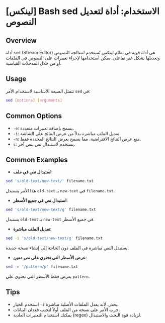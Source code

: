# [لينكس] Bash sed الاستخدام: أداة لتعديل النصوص

## Overview
أداة `sed` (Stream Editor) هي أداة قوية في نظام لينكس تُستخدم لمعالجة النصوص وتعديلها بشكل غير تفاعلي. يمكن استخدامها لإجراء تغييرات على النصوص في الملفات أو من خلال المدخلات القياسية.

## Usage
تتمثل الصيغة الأساسية لاستخدام الأمر `sed` في:

```bash
sed [options] [arguments]
```

## Common Options
- `-e`: يسمح بإضافة تعبيرات متعددة.
- `-i`: تعديل الملف مباشرة بدلاً من عرض النتائج على الشاشة.
- `-n`: منع عرض النتائج الافتراضية، مما يسمح بعرض النتائج المحددة فقط.
- `s`: يستخدم لاستبدال نص بنص آخر.

## Common Examples
- **استبدال نص في ملف**:
```bash
sed 's/old-text/new-text/' filename.txt
```
هذا الأمر يستبدل `old-text` بـ `new-text` في `filename.txt`.

- **استبدال نص في جميع الأسطر**:
```bash
sed 's/old-text/new-text/g' filename.txt
```
يستبدل `old-text` بـ `new-text` في جميع الأسطر.

- **تعديل الملف مباشرة**:
```bash
sed -i 's/old-text/new-text/g' filename.txt
```
يستبدل النص مباشرة في الملف دون الحاجة إلى إنشاء نسخة جديدة.

- **عرض الأسطر التي تحتوي على نص معين**:
```bash
sed -n '/pattern/p' filename.txt
```
يعرض فقط الأسطر التي تحتوي على `pattern`.

## Tips
- استخدم الخيار `-i` بحذر، لأنه يعدل الملفات الأصلية مباشرة.
- جرب الأمر على نسخة من الملف أولاً لتجنب فقدان البيانات.
- يمكنك استخدام التعبيرات العادية (regex) لزيادة قوة البحث والاستبدال.